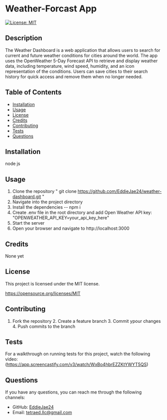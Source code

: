 # Weather-Forcast App
 [![License: MIT](https://img.shields.io/badge/License-MIT-yellow.svg)](https://opensource.org/licenses/MIT)

  ## Description
 The Weather Dashboard is a web application that allows users to search for current and future weather conditions for cities around the world. The app uses the OpenWeather 5-Day Forecast API to retrieve and display weather data, including temperature, wind speed, humidity, and an icon representation of the conditions. Users can save cities to their search history for quick access and remove them when no longer needed.

  ## Table of Contents
  - [Installation](#installation)
  - [Usage](#usage)
  - [License](#license)
  - [Credits](#credits)
  - [Contributing](#contributing)
  - [Tests](#tests)
  - [Questions](#questions)

  ## Installation
  node js


  ## Usage
 1. Clone the repository " git clone https://github.com/EddieJae24/weather-dashboard.git "
  2. Navigate into the project directory
  3. Install the dependencies -- npm i
  4. Create .env file in the root directory and add Open Weather API key: "OPENWEATHER_API_KEY=your_api_key_here"
  5. Start the server
  6. Open your browser and navigate to http://localhost:3000

  ## Credits
  None yet
  

  ## License
  This project is licensed under the MIT license.

  https://opensource.org/licenses/MIT

  ## Contributing
  1. Fork the repository 2. Create a feature branch 3. Commit ypour changes 4. Push commits to the branch

  ## Tests
  For a walkthrough on running tests for this project, watch the following video:
  (https://app.screencastify.com/v3/watch/WxBo4hbrEZZKtYWYT5QS)


  ## Questions
  If you have any questions, you can reach me through the following channels:
  - GitHub: [EddieJae24](https://github.com/EddieJae24)
  - Email: tetraed.llc@gmail.com
  
